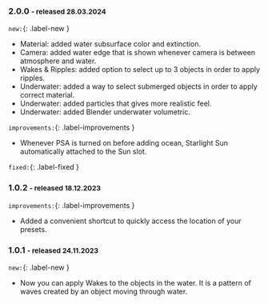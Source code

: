 ### 2.0.0 <small>- released 28.03.2024</small>

<!-- [![Release 1.1.0 banner](img/releases/pco1.6.0.jpg)](img/releases/pcoa0.1.0.jpg) -->
`new:`{: .label-new }

- Material: added water subsurface color and extinction.
- Camera: added water edge that is shown whenever camera is between atmosphere and water.
- Wakes & Ripples: added option to select up to 3 objects in order to apply ripples.
- Underwater: added a way to select submerged objects in order to apply correct material.
- Underwater: added particles that gives more realistic feel.
- Underwater: added Blender underwater volumetric.


`improvements:`{: .label-improvements }

- Whenever PSA is turned on before adding ocean, Starlight Sun automatically attached to the Sun slot.



`fixed:`{: .label-fixed }


### 1.0.2 <small>- released 18.12.2023</small>

`improvements:`{: .label-improvements }

- Added a convenient shortcut to quickly access the location of your presets. 

### 1.0.1 <small>- released 24.11.2023</small>

`new:`{: .label-new }

- Now you can apply Wakes to the objects in the water. It is a pattern of waves created by an object moving through water. 

